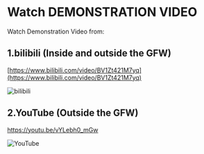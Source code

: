 # Watch DEMONSTRATION VIDEO

Watch Demonstration Video from:

## 1.bilibili (Inside and outside the GFW)

[https://www.bilibili.com/video/BV1Zt421M7yq](https://www.bilibili.com/video/BV1Zt421M7yq)

![bilibili](https://jsd.cdn.zzko.cn/gh/M0rtzz/ImageHosting@master/images/Year:2024/Month:05/Day:24/16:50:34_image-20240524164452503.png)

## 2.YouTube (Outside the GFW)

https://youtu.be/vYLebh0_mGw

![YouTube](https://jsd.cdn.zzko.cn/gh/M0rtzz/ImageHosting@master/images/Year:2024/Month:05/Day:24/Snipaste_2024-05-24_18-11-13.png)
